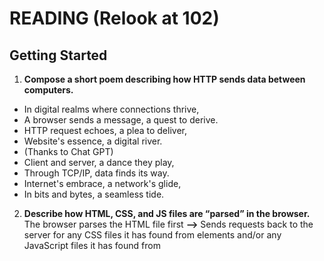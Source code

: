 # READING (Relook at 102)
## Getting Started
1. **Compose a short poem describing how HTTP sends data between computers.**
* In digital realms where connections thrive,
* A browser sends a message, a quest to derive.
* HTTP request echoes, a plea to deliver,
* Website's essence, a digital river.
* (Thanks to Chat GPT)
* Client and server, a dance they play,
* Through TCP/IP, data finds its way.
* Internet's embrace, a network's glide,
* In bits and bytes, a seamless tide.
2. **Describe how HTML, CSS, and JS files are “parsed” in the browser.** The browser parses the HTML file first **-->** Sends requests back to the server for any CSS files it has found from <link> elements and/or any JavaScript files it has found from <script> elements **-->** Then it parses the CSS and JavaScript.
3. **How can you find images to add to a Website?** You can go to *Google Images*
4. **How do you create a String vs a Number in JavaScript?** For a string you 
5. **What is a Variable and why are they important in JavaScript?**
  
## Introduction to HTML
1. What is an HTML attribute?
2. Describe the Anatomy of an HTMl element.
3. What is the Difference between <article> and <section> element tags?
4. What Elements does a “typical” website include?
5. How does metadata influence Search Engine Optimization?
6. How is the <meta> HTML tag used when specifying metadata?
